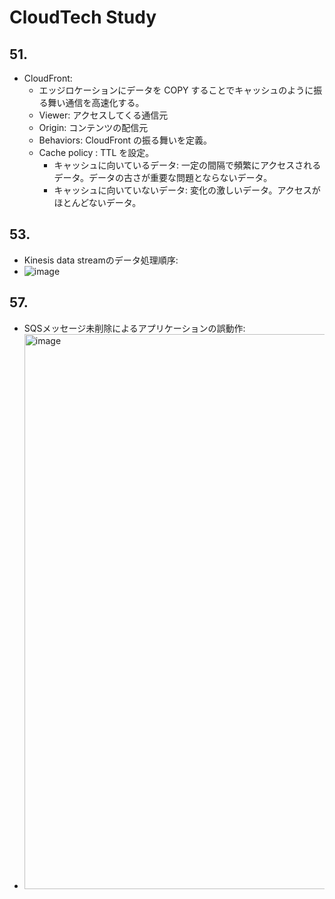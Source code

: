 # CloudTech Study

## 51.

- CloudFront:
  - エッジロケーションにデータを COPY することでキャッシュのように振る舞い通信を高速化する。
  - Viewer: アクセスしてくる通信元
  - Origin: コンテンツの配信元
  - Behaviors: CloudFront の振る舞いを定義。
  - Cache policy : TTL を設定。
    - キャッシュに向いているデータ: 一定の間隔で頻繁にアクセスされるデータ。データの古さが重要な問題とならないデータ。
    - キャッシュに向いていないデータ: 変化の激しいデータ。アクセスがほとんどないデータ。

## 53.

- Kinesis data streamのデータ処理順序:
- ![image](https://github.com/yoshikikasama/network-and-server/assets/61643054/006089f6-0600-444e-a8a2-3019458b781f)

## 57.

- SQSメッセージ未削除によるアプリケーションの誤動作:
- <img width="888" alt="image" src="https://github.com/yoshikikasama/network-and-server/assets/61643054/e52d4d9a-ccd7-4951-b668-4a3e2a5a17bc">

